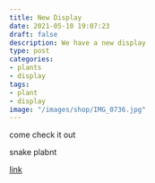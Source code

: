 ```yaml
---
title: New Display
date: 2021-05-10 19:07:23 
draft: false
description: We have a new display
type: post
categories:
- plants
- display
tags:
- plant
- display
image: "/images/shop/IMG_0736.jpg"
---
```


come check it out

snake plabnt

[link](/order/)
